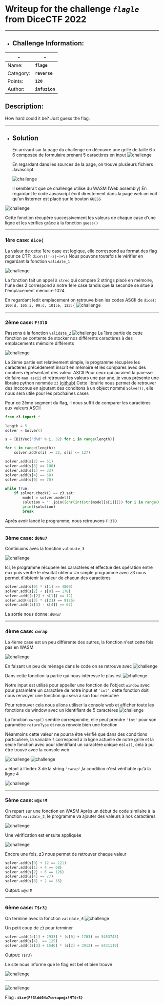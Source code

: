 # Writeup for the challenge **_`flagle`_** from DiceCTF 2022
----
- ## Challenge Information:

| - | - |
| ----------- | ----------- |
| Name: | **`flage`** |
| Category: | **`reverse`** |
| Points: | **`120`**|
| Author: | **`infuzion`**|

## Description:
How hard could it be? Just guess the flag.
  

---

- ## Solution
  En arrivant sur la page du challenge on découvre une grille de taille 6 x 6 composée de formulaire prenant 5 caractères en input
  ![challenge](https://raw.githubusercontent.com/2600-CTF/Write-Up/master/CTF/DiceCTF%202022/Reverse/flagle/img/challenge.png)
  
  En regardant dans les sources de la page, on trouve plusieurs fichiers Javascript
  
  ![challenge](https://raw.githubusercontent.com/2600-CTF/Write-Up/master/CTF/DiceCTF%202022/Reverse/flagle/img/tree.png)
  
  Il semblerait que ce challenge utilise du WASM (Web assembly)
En regardant le code Javascript écrit directement dans la page web on voit qu'un listerner est placé sur le bouton `GUESS`

![challenge](https://raw.githubusercontent.com/2600-CTF/Write-Up/master/CTF/DiceCTF%202022/Reverse/flagle/img/guess.png)

Cette fonction récupère successivement les valeurs de chaque case d'une ligne et les vérifies grâce à la fonction `guess()`

---

### 1ère case: `dice{`
La valeur de cette 1ère case est logique, elle correspond au format des flag pour ce CTF: `dice\{[!-z|~]+\}`
Nous pouvons toutefois le vérifier en regardant la fonction `validate_1`

![challenge](https://raw.githubusercontent.com/2600-CTF/Write-Up/master/CTF/DiceCTF%202022/Reverse/flagle/img/validate1.png)

La fonction fait un appel à `streq` qui compare 2 strings placé en mémoire, l'une des 2 correspond à notre 1ère case tandis que la seconde se situe à l'emplacement mémoire 1024

En regardant ledit emplacement on retrouve bien les codes ASCII de `dice{`: `100:d, 105:i, 99:c, 101:e, 123:{`
![challenge](https://raw.githubusercontent.com/2600-CTF/Write-Up/master/CTF/DiceCTF%202022/Reverse/flagle/img/v1.png)

---

### 2ème case: `F!3lD`

Passons à la fonction `validate_2`
![challenge](https://raw.githubusercontent.com/2600-CTF/Write-Up/master/CTF/DiceCTF%202022/Reverse/flagle/img/v2-1.png)
La 1ère partie de cette fonction se contente de stocker nos différents caractères à des emplacements mémoire différents

![challenge](https://raw.githubusercontent.com/2600-CTF/Write-Up/master/CTF/DiceCTF%202022/Reverse/flagle/img/v2-2.png)

La 2ème partie est relativement simple, le programme récupère les caractères précédement inscrit en mémoire et les compares avec des nombres réprésentant des valeur ASCII
Pour ceux  qui auraient la paresse de faire `man ascii` et retrouver les valeurs une par une, je vous présente une libraire python nommée `z3` [(github)](https://github.com/Z3Prover/z3)
Cette librairie nous permet de retrouver des incconus en ajoutant des conditons à un object nommé `Solver()`, elle nous sera utile pour les prochaines cases

Pour ce 2ème segment du flag, il nous suffit de comparer les caractères aux valeurs ASCII

```python
from z3 import *
 
length = 5
solver = Solver()

s = [BitVec("d%d" % i, 32) for i in range(length)]

for i in range(length):
    solver.add(s[i] >= 32, s[i] <= 127)

solver.add(s[2] == 51)
solver.add(s[3] == 108)
solver.add(s[1] == 33)
solver.add(s[4] == 68)
solver.add(s[0] == 70)
 
while True:
    if solver.check() == z3.sat:
        model = solver.model()
        solution = ''.join([chr(int(str(model[s[i]]))) for i in range(0, length)])
        print(solution)
        break
```

Après avoir lancé le programme, nous retrouvons `F!3lD`

---
### 3ème case: `d0Nu7`

Continuons avec la fonction `validate_3`

![challenge](https://raw.githubusercontent.com/2600-CTF/Write-Up/master/CTF/DiceCTF%202022/Reverse/flagle/img/v3.png)

Ici, le programme récupère les caractères et effectue des opération entre eux puis vérifie le résultat obtenu
Un simple programme avec z3 nous permet d'obtenir la valeur de chacun des caractères
```python
solver.add(s[0] * s[1] == 4800)
solver.add(s[2] + s[0] == 178)
solver.add((s[2] + s[1]) == 12)
soler.add((s[3] * s[2]) == 9126)
solver.add((s[3] - s[4]) == 62)
```

La sortie nous donne: `d0Nu7` 


---
### 4ème case: `cwrap`

La 4ème case est un peu différente des autres, la fonction n'est cette fois pas en WASM

![challenge](https://raw.githubusercontent.com/2600-CTF/Write-Up/master/CTF/DiceCTF%202022/Reverse/flagle/img/function4.png)

En faisant un peu de ménage dans le code on se retrouve avec
![challenge](https://raw.githubusercontent.com/2600-CTF/Write-Up/master/CTF/DiceCTF%202022/Reverse/flagle/img/reversed_4.png)

Dans cette fonction la partie qui nous intéresse le plus est
![challenge](https://raw.githubusercontent.com/2600-CTF/Write-Up/master/CTF/DiceCTF%202022/Reverse/flagle/img/reverse_4_window.png
)

Notre input est utilisé pour appeller une fonction de l'object `window` avec pour paramètre un caractère de notre input et `'int'`, cette fonction doit nous renvoyer une fonction qui sera à son tour exécutée

Pour retrouver cela nous allons utiliser la console web et afficher toute les fonctions de window avec un identifiant de 5 caractères
![challenge](https://raw.githubusercontent.com/2600-CTF/Write-Up/master/CTF/DiceCTF%202022/Reverse/flagle/img/find_function.png
)

La fonction `cwrap()` semble correspondre, elle peut prendre `'int'` pour son paramètre `returnType` et nous renvoie bien une fonction

Néanmoins cette valeur ne pourra être vérifié que dans des conditions particulière, la variable `f` correspond à la ligne actuelle de  notre grille et la seule fonction avec pour identifiant un caractère unique est `a()`, cela à pu être trouvé avec la console  web

![challenge](https://raw.githubusercontent.com/2600-CTF/Write-Up/master/CTF/DiceCTF%202022/Reverse/flagle/img/find_char.png
)
![challenge](https://raw.githubusercontent.com/2600-CTF/Write-Up/master/CTF/DiceCTF%202022/Reverse/flagle/img/result_char.png
)

`a` étant à l'index 3 de la string `'cwrap'`,la condition n'est vérifiable qu'à la ligne 4

![challenge](https://raw.githubusercontent.com/2600-CTF/Write-Up/master/CTF/DiceCTF%202022/Reverse/flagle/img/challenge_line_4.png
)

---
### 5ème case: `m@x!M`

On repart sur une fonction en WASM
Après un début de code similaire à la fonction `validate_2`, le programme va ajouter des valeurs à nos caractères

![challenge](https://raw.githubusercontent.com/2600-CTF/Write-Up/master/CTF/DiceCTF%202022/Reverse/flagle/img/v5-1.png)

Une vérification est ensuite appliquée

![challenge](https://raw.githubusercontent.com/2600-CTF/Write-Up/master/CTF/DiceCTF%202022/Reverse/flagle/img/v5-2.png)

Encore une fois, z3 nous permet de retrouver chaque valeur

```python
solver.add(s[0] + 12 == 121)
solver.add(s[1] + 4 == 68)
solver.add(s[2] + 6 == 126)
solver.add(s[4] == 77)
solver.add(s[3] + 2 == 35)
```
Output: `m@x!M`

---
### 6ème case: `T$r3}`

On termine avec la fonction `validate_6`
![challenge](https://raw.githubusercontent.com/2600-CTF/Write-Up/master/CTF/DiceCTF%202022/Reverse/flagle/img/v6.png)

Un petit coup de `z3` pour terminer

```python
solver.add((s[1] + 2933) * (s[0] + 1763) == 5483743)
solver.add(s[4]  == 125)
solver.add((s[3] + 1546) * (s[2] + 3913) == 6431119)
```
Output: `T$r3}`

Le site nous informe que le flag est bel et bien trouvé

![challenge](https://raw.githubusercontent.com/2600-CTF/Write-Up/master/CTF/DiceCTF%202022/Reverse/flagle/img/result.png)

---
![challenge](https://raw.githubusercontent.com/2600-CTF/Write-Up/master/CTF/DiceCTF%202022/Reverse/flagle/img/result2.png)

Flag : **`dice{F!3ldd0Nu7cwrapm@x!MT$r3}`**
